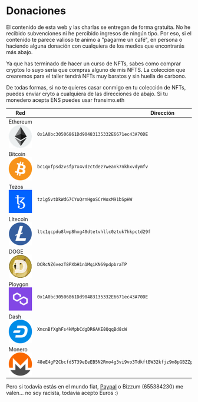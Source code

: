 # Donaciones

El contenido de esta web y las charlas se entregan de forma gratuita. No he recibido subvenciones ni he percibido
ingresos de ningún tipo. Por eso, si el contenido te parece valioso te animo a "pagarme un café", en persona o haciendo
alguna donación con cualquiera de los medios que encontrarás más abajo.

Ya que has terminado de hacer un curso de NFTs, sabes como comprar cryptos lo suyo sería que compras alguno de mis NFTS.
La colección que crearemos para el taller tendrá NFTs muy baratos y sin huella de carbono.

De todas formas, si no te quieres casar conmigo en tu colección de NFTs, puedes enviar cryto a cualquiera de las
direcciones de abajo. Si tu monedero acepta ENS puedes usar fransimo.eth

| Red                                                       | Dirección                                                                                       |
|-----------------------------------------------------------|-------------------------------------------------------------------------------------------------|
| Ethereum ![donate](assets/networks/eth.png)| ```0x1A0bc30506861Dd90483135332E6671ec43A70DE```                                                |
| Bitcoin ![donate](assets/networks/btc.png)                   | ```bc1qxfpsdzvsfp7x4vdzctdez7weank7nkhxvdymfv```                                                     |
| Tezos ![donate](assets/networks/xtz.png)                     | ```tz1g5vtDkWdG7CYuQrnHgoSCrWoxM91bSpHW```                                                           |
| Litecoin ![donate](assets/networks/ltc.png)                  | ```ltc1qcpdu8lwp8hxg40dtetvhllc0ztuk7hkpctd29f```                                                    |
| DOGE![donate](assets/networks/doge.png)                     | ```DCRcNZ6vezT8PXbH1n1MqiKN69pdpbraTP```                                                             |
| Ploygon![donate](assets/networks/matic.png)                | ```0x1A0bc30506861Dd90483135332E6671ec43A70DE```                                                     |
| Dash![donate](assets/networks/dash.png)                     | ```XmcnBfXghFs4kMpbCdgDR6AKE8QqqBd8cW```                                                              |
| Monero ![donate](assets/networks/xmr.png)                    | ```48eE4gP2Cbcfd5T39eEeEB5N2Rmo4g3vi9vo3TdkftBW32kfjz9m8pGBZZpfdRMJpsH9tB8fu9hwNYmpsiGSG4MA7one8Ue``` |

Pero si todavía estás en el mundo fiat, [Paypal](https://www.paypal.com/donate/?hosted_button_id=NPAXUJDQ4H4CA) o
Bizzum (655384230) me valen... no soy racista, todavía acepto Euros :)

